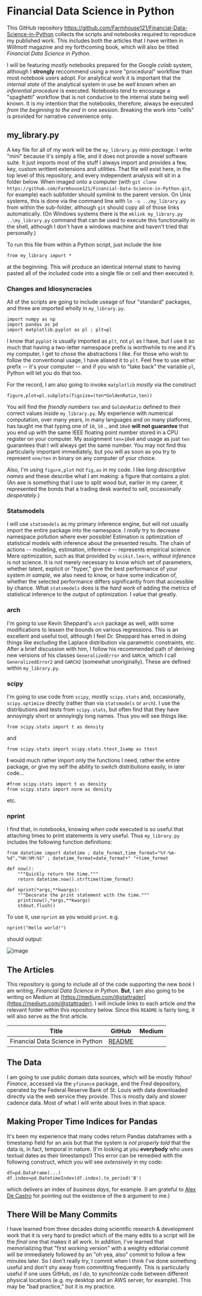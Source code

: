 # Financial Data Science in Python
This GitHub repository
https://github.com/Farmhouse121/Financial-Data-Science-in-Python
collects the scripts and notebooks required to reproduce my published work. This includes both the articles that I have written in _Willmott_ magazine and my forthcoming book, which will also be titled _Financial Data Science in Python_.

I will be featuring _mostly_ notebooks prepared for the Google _colab_ system, although I **strongly** reccommend using a more "procedural" workflow than most notebook users adopt. For analytical work it is important that the _internal state_ of the analytical system in use be _well known_ when an _inferential procedure_ is executed. Notebooks tend to encourage a "spaghetti" workflow that is not conducive to the internal state being well known. It is my intention that the notebooks, therefore, always be executed _from the beginning to the end_ in one session. Breaking the work into "cells" is provided for narrative convenience only.

## my_library.py
A key file for all of my work will be the `my_library.py` _mini-package_. I write "mini" because it's simply a file, and it does not provide a novel software suite. It just imports most of the stuff I always import and provides a few, key, custom writtent extensions and utilities. That file will exist here, in the top level of this repository, and every independent analysis will sit in a folder below. When imaged onto a computer (with `git clone https://github.com/Farmhouse121/Financial-Data-Science-in-Python.git`, for example) each subfolder should _symlink_ to the parent version. On Unix systems, this is done via the command line with `ln -s ../my_library.py` from within the sub-folder, although `git` should copy all of those links automatically. (On Windows systems there is the `mklink my_library.py ..\my_library.py` command that can be used to execute this functionality in the shell, although I don't have a windows machine and haven't tried that personally.)

To run this file from within a Python script, just include the line 
```
from my_library import *
``` 
at the beginning. This will produce an identical internal state to having pasted all of the included code into a single file or cell and then executed it.

### Changes and Idiosyncracies
All of the scripts are going to include useage of four "standard" packages, and three are imported wholly in `my_library.py`.

```
import numpy as np
import pandas as pd
import matplotlib.pyplot as pl ; plt=pl
```

I know that `pyplot` is usually imported as `plt`, not `pl` as I have, but I use it so much that having a two-letter namespace prefix is worthwhile to me and it's my computer, I get to chose the abstractions I like. For those who wish to follow the conventional usage, I have aliased it to `plt`. Feel free to use either prefix -- it's your computer -- and if you wish to "take back" the variable `pl`, Python will let you do that too. 

For the record, I am also going to invoke `matplotlib` _mostly_ via the construct

```
figure,plot=pl.subplots(figsize=(ten*GoldenRatio,ten))
```

You will find the _friendly numbers_ `ten` and `GoldenRatio` defined to their correct values inside `my_library.py`. My experience with numerical computation, over many years, in many languages and on many platforms, has taught me that typing one of `10`, `10.`, and `10e0` **will not guarantee** that you end up with the same IEEE floating point number stored in a CPU register on your computer. My assignment `ten=10e0` and usage as just `ten` guarantees that I will always get the same number. You may not find this particularly important immediately, but you will as soon as you try to represent `one/ten` in binary on any computer of your choice.

Also, I'm using `figure,plot` not `fig,ax` in my code. I like _long descriptive names_ and these describe what I am making: a figure that contains a plot. (An axe is something that I use to split wood but, earlier in my career, it represented the bonds that a trading desk wanted to sell, occasionally _desperately_.)

### Statsmodels
I will use `statsmodels` as my primary inference engine, but will not usually import the entire package into the namespace. I _really_ try to decrease namespace pollution where ever possible! Estimation is optimization of statistical models with inference about the presented results. The chain of actions --  modeling, estimation, inference -- represents empirical science. Mere optimization, such as that provided by `scikit.learn`, _without inference_ is not science. It is not merely necessary to know which set of parameters, whether latent, explicit or "hyper," give the best performance of your system _in sample_, we also need to know, or have some indication of, whether the selected performance differs significantly from that accessible by chance. What `statsmodels` does is the _hard work_ of adding the metrics of statistical inference to the output of optimization. I value that greatly.

### arch
I'm going to use Kevin Sheppard's `arch` package as well, with some modifications to lessen the bounds on various regressions. This is an excellent and useful tool, although I feel Dr. Sheppard has erred in doing things like excluding the Laplace distribution via parametric constraints, etc. After a brief discussion with him, I follow his recommended path of deriving new versions of his classes `GeneralizedError` and `GARCH`, which I call `GeneralizedError2` and `GARCH2` (somewhat unoriginally). These are defined within `my_library.py`.

### scipy
I'm going to use code from `scipy`, mostly `scipy.stats` and, occasionally, `scipy.optimize` directly (rather than via `statsmodels` or `arch`). I use the distributions and tests from `scipy.stats`, but often find that they have annoyingly short or annoyingly long names. Thus you will see things like:
```
from scipy.stats import t as density
```
and
```
from scipy.stats import scipy.stats.ttest_1samp as ttest
```
**I** would much rather import only the functions I need, rather the entire package, or give my self the ability to switch distributions easily, in later code...
```
#from scipy.stats import t as density
from scipy.stats import norm as density
```
etc.

### nprint
I find that, in notebooks, knowing _when_ code executed is so useful that attaching times to print statements is very useful. Thus `my_library.py` includes the following function definitions:
```
from datetime import datetime ; date_format,time_format="%Y-%m-%d","%H:%M:%S" ; datetime_format=date_format+" "+time_format

def now():
    """Quickly return the time."""
    return datetime.now().strftime(time_format)

def nprint(*args,**kwargs):
    """Decorate the print statement with the time."""
    print(now(),*args,**kwargs)
    stdout.flush()
```
To use it, use `nprint` as you would `print`. e.g.
```
nprint("Hello world!")
```
should output:

![image](https://github.com/Farmhouse121/Financial-Data-Science-in-Python/assets/469106/f111b0ec-57e8-4acf-b97d-0b838ee13170)

## The Articles
This repository is going to include all of the code supporting the new book I am writing, _Financial Data Science in Python_. **But**, I am also going to be writing on Medium at [https://medium.com/@stattrader](https://medium.com/@stattrader). I will include links to each article _and_ the relevant folder within this repository below. Since this `README` is fairly long, it will also serve as the first article.

| Title | GitHub | Medium |
|-------|--------|--------|
| Financial Data Science in Python | [README](https://github.com/Farmhouse121/Financial-Data-Science-in-Python/README.md) |

## The Data
I am going to use public domain data sources, which will be mostly _Yahoo! Finance_, accessed via the `yfinance` package, and the _Fred_ depository, operated by the Federal Reserve Bank of St. Louis with data downloaded directly via the web service they provide. This is mostly daily and slower cadence data. Most of what I will write about lives in that space.

## Making Proper Time Indices for Pandas
It's been my experience that many codes return Pandas dataframes with a timestamp field for an axis but that the system is _not properly told_ that the data is, in fact, temporal in nature. (I'm looking at you **everybody** who uses textual dates as their timestamps!) This error can be remedied with the following construct, which you will see _extensively_ in my code:
```
df=pd.DataFrame(...)
df.index=pd.DatetimeIndex(df.index).to_period('B')
```
which delivers an index of _business days_, for example. (I am grateful to [Alex De Castro](https://github.com/decastro-alex) for pointing out the existence of the `B` argument to me.)

## There Will be Many Commits
I have learned from three decades doing scientific research & development work that it is very hard to predict which of the many edits to a script will be the _final_ one that makes it all work. In addition, I've learned that memorializing that "first working version" with a weighty editorial commit will be immediately followed by an "oh yea, also" commit to follow a few minutes later. So I don't really try, I commit when I think I've done something useful and don't shy away from committing frequently. This is particularly useful if one uses GitHub, _as I do_, to synchronize code between different physical locations (e.g. my desktop and an AWS server, for example). This may be "bad practice," but it is my practice.
